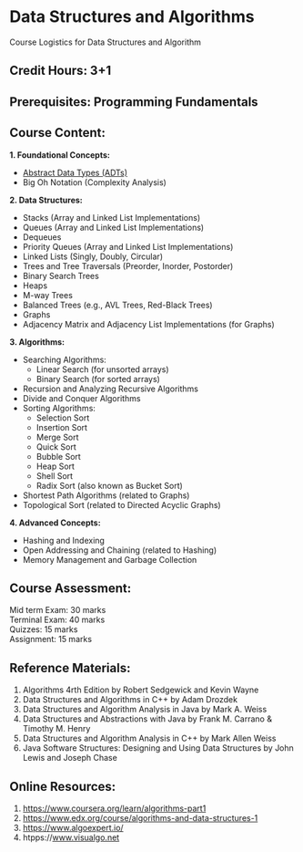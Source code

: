 # Data Structures and Algorithms
Course Logistics for Data Structures and Algorithm

## Credit Hours: 3+1    

## Prerequisites: Programming Fundamentals

## Course Content:

**1. Foundational Concepts:**
  * [Abstract Data Types (ADTs)](adt.md)
  * Big Oh Notation (Complexity Analysis)  

**2. Data Structures:**  
  * Stacks (Array and Linked List Implementations)
  * Queues  (Array and Linked List Implementations)
  * Dequeues
  * Priority Queues (Array and Linked List Implementations)
  * Linked Lists (Singly, Doubly, Circular)
  * Trees and Tree Traversals (Preorder, Inorder, Postorder)
  * Binary Search Trees
  * Heaps
  * M-way Trees 
  * Balanced Trees (e.g., AVL Trees, Red-Black Trees)
  * Graphs
  * Adjacency Matrix and Adjacency List Implementations (for Graphs)  

**3. Algorithms:**  
  * Searching Algorithms:
    * Linear Search (for unsorted arrays)
    * Binary Search (for sorted arrays)
  * Recursion and Analyzing Recursive Algorithms
  * Divide and Conquer Algorithms
  * Sorting Algorithms:
    * Selection Sort
    * Insertion Sort
    * Merge Sort
    * Quick Sort
    * Bubble Sort 
    * Heap Sort
    * Shell Sort
    * Radix Sort (also known as Bucket Sort) 
  * Shortest Path Algorithms (related to Graphs)
  * Topological Sort (related to Directed Acyclic Graphs)  

**4. Advanced Concepts:**  
  * Hashing and Indexing
  * Open Addressing and Chaining (related to Hashing)
  * Memory Management and Garbage Collection

## Course Assessment:

Mid term Exam: 30 marks   
Terminal Exam: 40 marks  
Quizzes:       15 marks  
Assignment:    15 marks  

## Reference Materials:

1. Algorithms 4rth Edition by Robert Sedgewick and Kevin Wayne  
2. Data Structures and Algorithms in C++ by Adam Drozdek
3. Data Structures and Algorithm Analysis in Java by Mark A. Weiss
4. Data Structures and Abstractions with Java by Frank M. Carrano & Timothy M. Henry
5. Data Structures and Algorithm Analysis in C++ by Mark Allen Weiss
6. Java Software Structures: Designing and Using Data Structures by John Lewis and Joseph Chase

## Online Resources:

1. https://www.coursera.org/learn/algorithms-part1  
2. https://www.edx.org/course/algorithms-and-data-structures-1  
3. https://www.algoexpert.io/
4. htpps://www.visualgo.net
